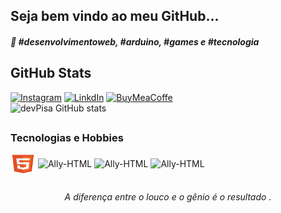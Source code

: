 ## Seja bem vindo ao meu GitHub...

<h5> 💫<i> #desenvolvimentoweb, #arduino, #games e #tecnologia </i></h5>

##
<div>
  
## GitHub Stats
  
[![Instagram](https://img.shields.io/badge/Instagram-E4405F?style=for-the-badge&logo=instagram&logoColor=white)](https://www.instagram.com/augusto.pisa)
[![LinkdIn](https://img.shields.io/badge/LinkedIn-0077B5?style=for-the-badge&logo=linkedin&logoColor=white)](https://www.linkedin.com/in/cesar-pisa/)
[![BuyMeaCoffe](https://img.shields.io/badge/Buy_Me_A_Coffee-FFDD00?style=for-the-badge&logo=buy-me-a-coffee&logoColor=black)](https://www.buymeacoffee.com/devPisa)<br/>
![devPisa GitHub stats](https://github-readme-stats.vercel.app/api?username=devPisa&show_icons=true&theme=buefy&hide_border)

</div>

##

<div style="display: inline_block">

### Tecnologias e Hobbies

<img align="center" alt="Ally-HTML" height="30" width="40" src="https://raw.githubusercontent.com/devicons/devicon/master/icons/html5/html5-original.svg">
<img align="center" alt="Ally-HTML" src="https://img.shields.io/badge/Arduino_IDE-00979D?style=for-the-badge&logo=arduino&logoColor=white">
<img align="center" alt="Ally-HTML" src="https://img.shields.io/badge/Riot_Games-D32936?style=for-the-badge&logo=riot-games&logoColor=white">
<img align="center" alt="Ally-HTML" src="https://img.shields.io/badge/C-00599C?style=for-the-badge&logo=c&logoColor=white">

</div>
  
  ##
  
<div align="center">
  
  <i> A diferença entre o louco e o gênio é o resultado </i>.
  
  </div>
